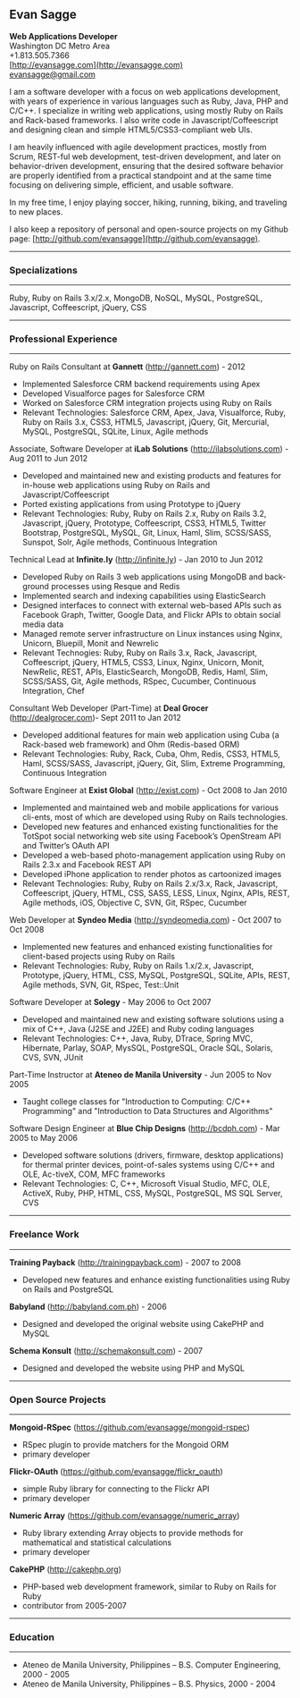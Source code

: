 ## Evan Sagge

  **Web Applications Developer**  
  Washington DC Metro Area  
  +1.813.505.7366  
  [http://evansagge.com](http://evansagge.com)  
  [evansagge@gmail.com](evansagge@gmail.com)  

I am a software developer with a focus on web applications development, with years of experience in various languages such as Ruby, Java, PHP and C/C++. I specialize in writing web applications, using mostly Ruby on Rails and Rack-based frameworks. I also write code in Javascript/Coffeescript and designing clean and simple HTML5/CSS3-compliant web UIs.

I am heavily influenced with agile development practices, mostly from Scrum, REST-ful web development, test-driven development, and later on behavior-driven development, ensuring that the desired software behavior are properly identified from a practical standpoint and at the same time focusing on delivering simple, efficient, and usable software.

In my free time, I enjoy playing soccer, hiking, running, biking, and traveling to new places.

I also keep a repository of personal and open-source projects on my Github page: [http://github.com/evansagge](http://github.com/evansagge).

***  
### Specializations
***
Ruby, Ruby on Rails 3.x/2.x, MongoDB, NoSQL, MySQL, PostgreSQL, Javascript, Coffeescript, jQuery, CSS
  
***
### Professional Experience
***
  
Ruby on Rails Consultant at **Gannett** (http://gannett.com) - 2012

  - Implemented Salesforce CRM backend requirements using Apex
  - Developed Visualforce pages for Salesforce CRM
  - Worked on Salesforce CRM integration projects using Ruby on Rails
  - Relevant Technologies: Salesforce CRM, Apex, Java, Visualforce, Ruby, Ruby on Rails 3.x, CSS3, HTML5, Javascript, jQuery, Git, Mercurial, MySQL, PostgreSQL, SQLite, Linux, Agile methods

Associate, Software Developer at **iLab Solutions** (http://ilabsolutions.com) - Aug 2011 to Jun 2012

  - Developed and maintained new and existing products and features for in-house web applications using Ruby on Rails and Javascript/Coffeescript
  - Ported existing applications from using Prototype to jQuery
  - Relevant Technologies: Ruby, Ruby on Rails 2.x, Ruby on Rails 3.2, Javascript, jQuery, Prototype, Coffeescript, CSS3, HTML5, Twitter Bootstrap, PostgreSQL, MySQL, Git, Linux, Haml, Slim, SCSS/SASS, Sunspot, Solr, Agile methods, Continuous Integration

Technical Lead at **Infinite.ly** (http://infinite.ly) - Jan 2010 to Jun 2012

  - Developed Ruby on Rails 3 web applications using MongoDB and back-ground processes using Resque and Redis
  - Implemented search and indexing capabilities using ElasticSearch
  - Designed interfaces to connect with external web-based APIs such as Facebook Graph, Twitter, Google Data, and Flickr APIs to obtain social media data
  - Managed remote server infrastructure on Linux instances using Nginx, Unicorn, Bluepill, Monit and Newrelic
  - Relevant Technogies: Ruby, Ruby on Rails 3.x, Rack, Javascript, Coffeescript, jQuery, HTML5, CSS3, Linux, Nginx, Unicorn, Monit, NewRelic, REST, APIs, ElasticSearch, MongoDB, Redis, Haml, Slim, SCSS/SASS, Git, Agile methods, RSpec, Cucumber, Continuous Integration, Chef

Consultant Web Developer (Part-Time) at **Deal Grocer** (http://dealgrocer.com)- Sept 2011 to Jan 2012

  - Developed additional features for main web application using Cuba (a Rack-based web framework) and Ohm (Redis-based ORM)
  - Relevant Technologies: Ruby, Rack, Cuba, Ohm, Redis, CSS3, HTML5, Haml, SCSS/SASS, Javascript, jQuery, Git, Slim, Extreme Programming, Continuous Integration

Software Engineer at **Exist Global** (http://exist.com) - Oct 2008 to Jan 2010

  - Implemented and maintained web and mobile applications for various cli-ents, most of which are developed using Ruby on Rails technologies.
  - Developed new features and enhanced existing functionalities for the TotSpot social networking web site using Facebook’s OpenStream API and Twitter’s OAuth API
  - Developed a web-based photo-management application using Ruby on Rails 2.3.x and Facebook REST API
  - Developed iPhone application to render photos as cartoonized images
  - Relevant Technologies: Ruby, Ruby on Rails 2.x/3.x, Rack, Javascript, Coffeescript, jQuery, HTML, CSS, SASS, LESS, Linux, Nginx, APIs, REST, Agile methods, iOS, Objective C, SVN, Git, RSpec, Cucumber

Web Developer at **Syndeo Media** (http://syndeomedia.com) - Oct 2007 to Oct 2008

  - Implemented new features and enhanced existing functionalities for client-based projects using Ruby on Rails
  - Relevant Technologies: Ruby, Ruby on Rails 1.x/2.x, Javascript, Prototype, jQuery, HTML, CSS, MySQL, PostgreSQL, SQLite, APIs, REST, Agile methods, SVN, Git, RSpec, Test::Unit

Software Developer at **Solegy** - May 2006 to Oct 2007

  - Developed and maintained new and existing software solutions using a mix of C++, Java (J2SE and J2EE) and Ruby coding languages
  - Relevant Technologies: C++, Java, Ruby, DTrace, Spring MVC, Hibernate, Parlay, SOAP, MysSQL, PostgreSQL, Oracle SQL, Solaris, CVS, SVN, JUnit

Part-Time Instructor at **Ateneo de Manila University** - Jun 2005 to Nov 2005

  - Taught college classes for "Introduction to Computing: C/C++ Programming" and "Introduction to Data Structures and Algorithms"

Software Design Engineer at **Blue Chip Designs** (http://bcdph.com) - Mar 2005 to May 2006

  - Developed software solutions (drivers, firmware, desktop applications) for thermal printer devices, point-of-sales systems using C/C++ and OLE, Ac-tiveX, COM, MFC frameworks
  - Relevant Technologies: C, C++, Microsoft Visual Studio, MFC, OLE, ActiveX, Ruby, PHP, HTML, CSS, MySQL, PostgreSQL, MS SQL Server, CVS

***
### Freelance Work
***

**Training Payback** (http://trainingpayback.com) - 2007 to 2008

  - Developed new features and enhance existing functionalities using Ruby on Rails and PostgreSQL

**Babyland** (http://babyland.com.ph) - 2006

  - Designed and developed the original website using CakePHP and MySQL

**Schema Konsult** (http://schemakonsult.com) - 2007

  - Designed and developed the website using PHP and MySQL

***
### Open Source Projects
***

**Mongoid-RSpec** (https://github.com/evansagge/mongoid-rspec)

  - RSpec plugin to provide matchers for the Mongoid ORM
  - primary developer

**Flickr-OAuth** (https://github.com/evansagge/flickr_oauth)

  - simple Ruby library for connecting to the Flickr API
  - primary developer

**Numeric Array** (https://github.com/evansagge/numeric_array)

  - Ruby library extending Array objects to provide methods for mathematical and statistical calculations
  - primary developer

**CakePHP** (http://cakephp.org)

  - PHP-based web development framework, similar to Ruby on Rails for Ruby
  - contributor from 2005-2007

***
### Education
***

- Ateneo de Manila University, Philippines – B.S. Computer Engineering, 2000 - 2005
- Ateneo de Manila University, Philippines – B.S. Physics, 2000 - 2004
